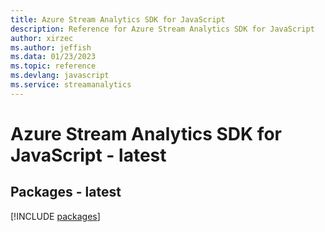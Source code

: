 ```yaml
---
title: Azure Stream Analytics SDK for JavaScript
description: Reference for Azure Stream Analytics SDK for JavaScript
author: xirzec
ms.author: jeffish
ms.data: 01/23/2023
ms.topic: reference
ms.devlang: javascript
ms.service: streamanalytics
---
```

# Azure Stream Analytics SDK for JavaScript - latest
## Packages - latest
[!INCLUDE [packages](stream-analytics-index.md)]